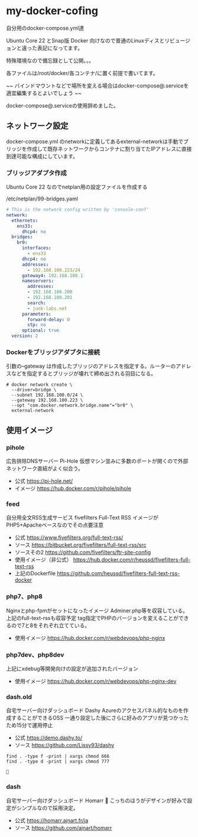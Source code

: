 # my-docker-cofing
自分用のdocker-compose.yml達

Ubuntu Core 22 とSnap版 Docker 向けなので普通のLinuxディスとリビュージョンと違った表記になってます。

特殊環境なので備忘録として公開。。。

各ファイルは/root/docker/各コンテナ/に置く前提で書いてます。

~~ バインドマウントなどで場所を変える場合はdocker-compose@.serviceを適宜編集するとよいでしょう ~~

docker-compose@.serviceの使用辞めました。

## ネットワーク設定
docker-compose.yml のnetworkに定義してあるexternal-networkは手動でブリッジを作成して既存ネットワークからコンテナに割り当てたIPアドレスに直接到達可能な構成にしています。

### ブリッジアダプタ作成
Ubuntu Core 22 なのでnetplan用の設定ファイルを作成する

/etc/netplan/99-bridges.yaml

```yaml
# This is the network config written by 'console-conf'
network:
  ethernets:
    ens33:
      dhcp4: no
  bridges:
    br0:
      interfaces:
        - ens33
      dhcp4: no
      addresses:
        - 192.168.100.223/24
      gateway4: 192.168.100.1
      nameservers:
        addresses:
        - 192.168.100.200
        - 192.168.100.201
        search:
        - junk-labs.net
      parameters:
        forward-delay: 0
        stp: no
      optional: true
  version: 2
```

### Dockerをブリッジアダプタに接続
引数の–gateway は作成したブリッジのアドレスを指定する。ルーターのアドレスなどを指定するとブリッジが壊れて締め出される羽目になる。

```
# docker network create \
  --driver=bridge \
  --subnet 192.168.100.0/24 \
  --gateway 192.168.100.223 \
  --opt "com.docker.network.bridge.name"="br0" \
  external-network
```

## 使用イメージ
### pihole
広告排除DNSサーバー Pi-Hole
仮想マシン並みに多数のポートが開くので外部ネットワーク直結がよく似合う。

- 公式 https://pi-hole.net/
- イメージ https://hub.docker.com/r/pihole/pihole

### feed
自分用全文RSS生成サービス fivefilters Full-Text RSS
イメージがPHP5+Apacheベースなのでその点要注意

- 公式 https://www.fivefilters.org/full-text-rss/
- ソース https://bitbucket.org/fivefilters/full-text-rss/src
- ソースその2 https://github.com/fivefilters/ftr-site-config
- 使用イメージ（非公式） https://hub.docker.com/r/heussd/fivefilters-full-text-rss
- 上記のDockerfile https://github.com/heussd/fivefilters-full-text-rss-docker

### php7、php8
Nginxとphp-fpmがセットになったイメージ
Adminer.php等を収容している。上記のfull-text-rssも収容予定
tag指定でPHPのバージョンを変えることができるので7と8をそれぞれ立てている。

- 使用イメージ https://hub.docker.com/r/webdevops/php-nginx

### php7dev、php8dev
上記にxdebug等開発向けの設定が追加されたバージョン

- 使用イメージ https://hub.docker.com/r/webdevops/php-nginx-dev

### dash.old
自宅サーバー向けダッシュボード Dashy
Azureのアクセスパネル的なものを作成することができるOSS
一通り設定した後にさらに好みのアプリが見つかったため15分で運用停止

- 公式 https://demo.dashy.to/
- ソース https://github.com/Lissy93/dashy

```
find . -type f -print | xargs chmod 666
find . -type d -print | xargs chmod 777

🎰
```

### dash
自宅サーバー向けダッシュボード Homarr 🦀
こっちのほうがデザインが好みで設定がシンプルなので採用決定。

- 公式 https://homarr.ajnart.fr/ja
- ソース https://github.com/ajnart/homarr
